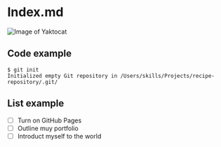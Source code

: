 # Index.md

![Image of Yaktocat](https://octodex.github.com/images/yaktocat.png)

## Code example
```
$ git init
Initialized empty Git repository in /Users/skills/Projects/recipe-repository/.git/
```

## List example
- [ ] Turn on GitHub Pages
- [ ] Outline muy portfolio
- [ ] Introduct myself to the world 
